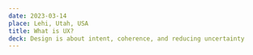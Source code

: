 ```yaml
---
date: 2023-03-14
place: Lehi, Utah, USA
title: What is UX?
deck: Design is about intent, coherence, and reducing uncertainty
---
```


